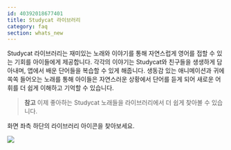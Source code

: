 ```yaml
---
id: 40392018677401
title: Studycat 라이브러리
category: faq
section: whats_new
---
```

Studycat 라이브러리는 재미있는 노래와 이야기를 통해 자연스럽게 영어를 접할 수 있는 기회를 아이들에게 제공합니다. 각각의 이야기는 Studycat와 친구들을 생생하게 담아내며, 앱에서 배운 단어들을 복습할 수 있게 해줍니다. 생동감 있는 애니메이션과 귀에 쏙쏙 들어오는 노래를 통해 아이들은 자연스러운 상황에서 단어를 듣게 되어 새로운 어휘를 더 쉽게 이해하고 기억할 수 있습니다.

> **참고** 이제 좋아하는 Studycat 노래들을 라이브러리에서 더 쉽게 찾아볼 수 있습니다.

화면 좌측 하단의 라이브러리 아이콘을 찾아보세요.

![](https://help.studycat.com/hc/article_attachments/40392062985497)